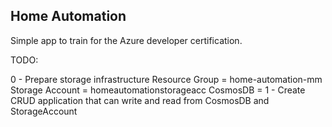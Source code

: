 ## Home Automation

Simple app to train for the Azure developer certification.



TODO:

0 - Prepare storage infrastructure
    Resource Group = home-automation-mm
    Storage Account = homeautomationstorageacc
    CosmosDB  =
1 - Create CRUD application that can write and read from CosmosDB and StorageAccount